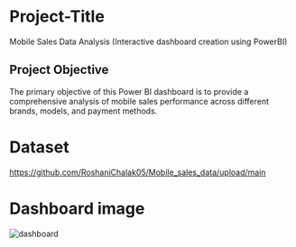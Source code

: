 # Project-Title 
Mobile Sales Data Analysis (Interactive dashboard creation using PowerBI)
## Project Objective
The primary objective of this Power BI dashboard is to provide a comprehensive analysis of mobile sales performance across different brands, models, and payment methods.
# Dataset
https://github.com/RoshaniChalak05/Mobile_sales_data/upload/main
# Dashboard image
![dashboard](https://github.com/user-attachments/assets/396f5518-5cd1-4929-93b6-07e59e2d54a4)
